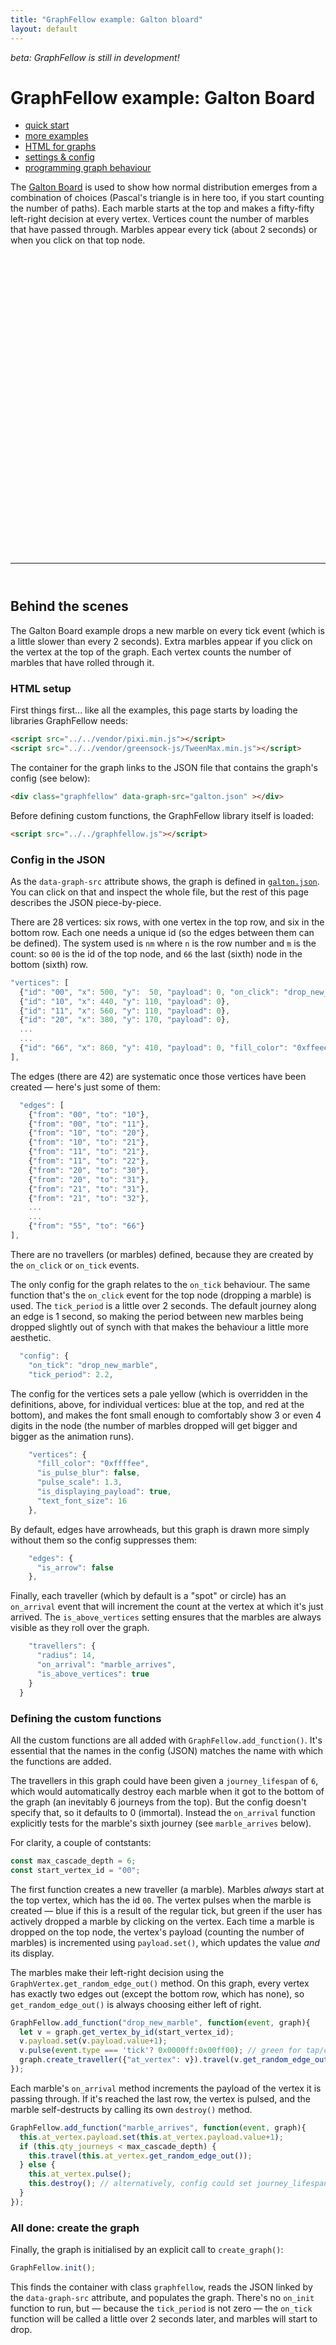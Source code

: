 ```yaml
---
title: "GraphFellow example: Galton bloard"
layout: default
---
```


_beta: GraphFellow is still in development!_

# GraphFellow example: Galton Board

* [quick start](../index)
* [more examples](../examples)
* [HTML for graphs](../html)
* [settings & config](../settings)
* [programming graph behaviour](../behaviour)

<style>
  .graphfellow {
    width: 100%;
    height: 50vw;
  }  
</style>
<script src="../../vendor/pixi.min.js"></script>
<script src="../../vendor/greensock-js/TweenMax.min.js"></script>

The [Galton Board](https://en.wikipedia.org/wiki/Bean_machine) is used to show
how normal distribution emerges from a combination of choices (Pascal's
triangle is in here too, if you start counting the number of paths). Each
marble starts at the top and makes a fifty-fifty left-right decision at every
vertex. Vertices count the number of marbles that have passed through. Marbles
appear every tick (about 2 seconds) or when you click on that top node.

<div class="graphfellow" data-graph-src="galton.json" ></div>

<script src="../../graphfellow.js"></script>
<script>
  const max_cascade_depth = 6;
  const start_vertex_id = "00";

  GraphFellow.add_function("drop_new_marble", function(event, graph){
    let v = graph.get_vertex_by_id(start_vertex_id);
    v.payload.set(v.payload.value+1);
    v.pulse(event.type === 'tick'? 0x0000ff:0x00ff00); // green for tap/click
    graph.create_traveller({"at_vertex": v}).travel(v.get_random_edge_out());
  });

  GraphFellow.add_function("marble_arrives", function(event, graph){
    let t = this;
    t.at_vertex.payload.set(t.at_vertex.payload.value+1);
    if (t.qty_journeys < max_cascade_depth) {
      t.travel(t.at_vertex.get_random_edge_out());
    } else {
      t.at_vertex.pulse();
      t.destroy(); // alternatively, config could set journey_lifespan: 6
    }
  });

  GraphFellow.init();
</script>

<hr style="margin-bottom:4em"/>

## Behind the scenes

The Galton Board example drops a new marble on every tick event (which is a
little slower than every 2 seconds). Extra marbles appear if you click on the
vertex at the top of the graph. Each vertex counts the number of marbles that
have rolled through it.

### HTML setup

First things first... like all the examples, this page starts
by loading the libraries GraphFellow needs:

```html
<script src="../../vendor/pixi.min.js"></script>
<script src="../../vendor/greensock-js/TweenMax.min.js"></script>
```
The container for the graph links to the JSON file that contains the graph's
config (see below):

```html
<div class="graphfellow" data-graph-src="galton.json" ></div>
```

Before defining custom functions, the GraphFellow library itself is loaded:

```html
<script src="../../graphfellow.js"></script>
```

### Config in the JSON

As the `data-graph-src` attribute shows, the graph is defined in
[`galton.json`](galton.json). You can click on that and
inspect the whole file, but the rest of this page describes the JSON
piece-by-piece.

There are 28 vertices: six rows, with one vertex in the top row, and six in the
bottom row. Each one needs a unique id (so the edges between them can be
defined). The system used is `nm` where `n` is the row number and `m` is the
count: so `00` is the id of the top node, and `66` the last (sixth) node in the
bottom (sixth) row.

```javascript
"vertices": [
  {"id": "00", "x": 500, "y":  50, "payload": 0, "on_click": "drop_new_marble", "fill_color": "0xeeeeff"},
  {"id": "10", "x": 440, "y": 110, "payload": 0},
  {"id": "11", "x": 560, "y": 110, "payload": 0},
  {"id": "20", "x": 380, "y": 170, "payload": 0},
  ...
  ...
  {"id": "66", "x": 860, "y": 410, "payload": 0, "fill_color": "0xffeeee"}
],
```

The edges (there are 42) are systematic once those vertices have been created —
here's just some of them:

```javascript
  "edges": [
    {"from": "00", "to": "10"},
    {"from": "00", "to": "11"},
    {"from": "10", "to": "20"},
    {"from": "10", "to": "21"},
    {"from": "11", "to": "21"},
    {"from": "11", "to": "22"},
    {"from": "20", "to": "30"},
    {"from": "20", "to": "31"},
    {"from": "21", "to": "31"},
    {"from": "21", "to": "32"},
    ...
    ...
    {"from": "55", "to": "66"}
],
```

There are no travellers (or marbles) defined, because they are created by
the `on_click` or `on_tick` events.

The only config for the graph relates to the `on_tick` behaviour. The same 
function that's the `on_click` event for the top node (dropping a marble)
is used. The `tick_period` is a little over 2 seconds. The default journey
along an edge is 1 second, so making the period between new marbles being
dropped slightly out of synch with that makes the behaviour a little more
aesthetic.

```javascript
  "config": {
    "on_tick": "drop_new_marble",
    "tick_period": 2.2,
```

The config for the vertices sets a pale yellow (which is overridden in the
definitions, above, for individual vertices: blue at the top, and red at the
bottom), and makes the font small enough to comfortably show 3 or even 4 digits
in the node (the number of marbles dropped will get bigger and bigger as the
animation runs).

```javascript
    "vertices": {
      "fill_color": "0xffffee",
      "is_pulse_blur": false,
      "pulse_scale": 1.3,
      "is_displaying_payload": true,
      "text_font_size": 16
    },
```

By default, edges have arrowheads, but this graph is drawn more simply without them
so the config suppresses them:

```javascript
    "edges": {
      "is_arrow": false
    },
```

Finally, each traveller (which by default is a "spot" or circle) has an `on_arrival` event
that will increment the count at the vertex at which it's just arrived. The `is_above_vertices`
setting ensures that the marbles are always visible as they roll over the graph.

```javascript
    "travellers": {
      "radius": 14,
      "on_arrival": "marble_arrives",
      "is_above_vertices": true
    }
  } 
```

### Defining the custom functions

All the custom functions are all added with `GraphFellow.add_function()`. It's
essential that the names in the config (JSON) matches the name with which the
functions are added.

The travellers in this graph could have been given a `journey_lifespan` of `6`,
which would automatically destroy each marble when it got to the bottom of the
graph (an inevitably 6 journeys from the top). But the config doesn't specify
that, so it defaults to 0 (immortal). Instead the `on_arrival` function
explicitly tests for the marble's sixth journey (see `marble_arrives` below).

For clarity, a couple of contstants:

```javascript
const max_cascade_depth = 6;
const start_vertex_id = "00";
```

The first function creates a new traveller (a marble). Marbles _always_ start
at the top vertex, which has the id `00`. The vertex pulses when the marble is
created — blue if this is a result of the regular tick, but green if the user
has actively dropped a marble by clicking on the vertex. Each time a marble is
dropped on the top node, the vertex's payload (counting the number of marbles)
is incremented using `payload.set()`, which updates the value _and_ its display.


The marbles make their left-right decision using the
`GraphVertex.get_random_edge_out()` method. On this graph, every vertex has
exactly two edges out (except the bottom row, which has none), so
`get_random_edge_out()` is always choosing either left of right.

```javascript
GraphFellow.add_function("drop_new_marble", function(event, graph){
  let v = graph.get_vertex_by_id(start_vertex_id);
  v.payload.set(v.payload.value+1);
  v.pulse(event.type === 'tick'? 0x0000ff:0x00ff00); // green for tap/click
  graph.create_traveller({"at_vertex": v}).travel(v.get_random_edge_out());
});
```

Each marble's `on_arrival` method increments the payload of the vertex it is
passing through. If it's reached the last row, the vertex is pulsed, and the
marble self-destructs by calling its own `destroy()` method.

```javascript
GraphFellow.add_function("marble_arrives", function(event, graph){
  this.at_vertex.payload.set(this.at_vertex.payload.value+1);
  if (this.qty_journeys < max_cascade_depth) {
    this.travel(this.at_vertex.get_random_edge_out());
  } else {
    this.at_vertex.pulse();
    this.destroy(); // alternatively, config could set journey_lifespan: 6
  }
});
```

### All done: create the graph

Finally, the graph is initialised by an explicit call to `create_graph()`:

```javascript
GraphFellow.init();
```

This finds the container with class `graphfellow`, reads the JSON linked by
the `data-graph-src` attribute, and populates the graph. There's no `on_init`
function to run, but — because the `tick_period` is not zero — the `on_tick`
function will be called a little over 2 seconds later, and marbles will start
to drop.

